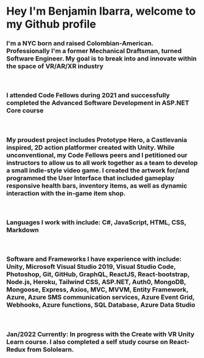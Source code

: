# Hey I'm Benjamin Ibarra, welcome to my Github profile

### I'm a NYC born and raised Colombian-American. Professionally I'm a former Mechanical Draftsman, turned Software Engineer. My goal is to break into and innovate within the space of VR/AR/XR industry

&nbsp;

### I attended Code Fellows during 2021 and successfully completed the Advanced Software Development in ASP.NET Core course  

&nbsp;

### My proudest project includes Prototype Hero, a Castlevania inspired, 2D action platformer created with Unity. While unconventional, my Code Fellows peers and I petitioned our instructors to allow us to all work together as a team to develop a small indie-style video game. I created the artwork for/and programmed the User Interface that included gameplay responsive health bars, inventory items, as well as dynamic interaction with the in-game item shop.  

&nbsp;

### Languages I work with include: C#, JavaScript, HTML, CSS, Markdown  

&nbsp;

### Software and Frameworks I have experience with include: Unity, Microsoft Visual Studio 2019, Visual Studio Code, Photoshop, Git, GitHub, GraphQL, ReactJS, React-bootstrap, Node.js, Heroku, Tailwind CSS, ASP.NET, Auth0, MongoDB, Mongoose, Express, Axios, MVC, MVVM, Entity Framework, Azure, Azure SMS communication services, Azure Event Grid, Webhooks, Azure functions, SQL Database, Azure Data Studio  

&nbsp;

### Jan/2022 Currently: In progress with the Create with VR Unity Learn course. I also completed a self study course on React-Redux from Sololearn.
